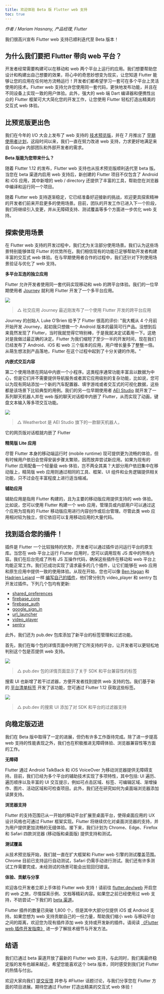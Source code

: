 ```yaml
---
title: 欢迎体验 Beta 版 Flutter web 支持
toc: true
---
```


*作者 / Mariam Hasnany, 产品经理, Flutter*

我们很高兴宣布 Flutter web 支持已顺利迭代至 Beta 版本！

## **为什么我们要把 Flutter 带向 web 平台？**

开发者经常需要构建可以在移动和 web 两个平台上运行的应用。我们想要帮助您设计和构建出自己想要的效果，将心中的奇思妙想变为现实，让您知道 Flutter 能够让您的应用在任何地方流畅运行！开发者们都希望学习一套可在多个平台上灵活使用的技术。Flutter web 支持允许您使用同一套代码，更快地发布功能，并且在不同设备上实现一致的用户体验。此外，强大的 web 端 Dart 编译器和便携性出众的 Flutter 框架可大大简化您的开发工作，让您使用 Flutter 轻松打造出精美的交互式 web 体验。

## **比预览版更出色**

我们在今年的 I/O 大会上发布了 web 支持的 [技术预览版](https://mp.weixin.qq.com/s/trNhd1CI1gBBDtmVGdeI6g)，并在 7 月推出了 [早期使用者计划](https://medium.com/flutter/flutter-for-web-early-adopter-program-now-open-9f1fb146e4c4)，这段时间以来，我们一直在努力改进 web 支持，力求更好地满足来自 Google 内部团队和外部开发者的需求。

**Beta 版能为您带来什么？**

随着 Flutter 1.12 的发布，Flutter web 支持也从技术预览版顺利迭代至 beta 版。当您在 beta 渠道内启用 web 支持后，新创建的 Flutter 项目不仅包含了 Android 和 iOS 应用，其中新增的 web / directory 还提供了丰富的工具，帮助您在浏览器中编译和运行同一个项目。

随着 Flutter web 支持逐渐稳定，它已经准备好迎接新的挑战，欢迎更具探索精神的开发者们前来开启更多的使用场景。目前，团队的开发工作已进入下一个阶段，我们将继续引入变更，并从无障碍支持、测试覆盖等多个方面进一步优化 web 支持。

## **探索使用场景**

在 Flutter web 支持的开发过程中，我们尤为关注部分使用场景。我们认为这些场景特别能够体现 Flutter 的优势所在。我们相信现有的功能已足够帮助开发者构建丰富的交互式 web 体验。在与早期使用者合作的过程中，我们还针对下列使用场景验证与优化了 web 支持。

**多平台互连的独立应用**

Flutter 允许开发者使用同一套代码实现移动和 web 的跨平台体验。我们的一位早期使用者 [Journey](https://startyourjourney.io/) 就利用 Flutter 开发了一个多平台应用。

![](https://devrel.andfun.cn/devrel/posts/2021/05/vMoskP.png)

> △ 社交应用 Journey 最近刚发布了一个使用 Flutter 开发的跨平台应用

Journey 的创始人 Luke O’Brien 给予了 Flutter 很高的评价: "我大概从 4 个月前开始开发 Journey，起初我只想做一个 Android 版本的最简可行产品。没想到后来竟然发现了 Flutter，当时我就觉得它特别棒，于是我就决定试着用一下。这绝对是我做过最正确的决定。Flutter 为我们缩短了至少一半的开发时间，现在我们已经发布了 Android、iOS 和 web 三个版本的应用，用户增长量多了整整一倍。从萌生想法到产品落地，Flutter 在这个过程中起到了十分关键的作用。"

**内嵌式交互内容**

第二个使用场景在网站中内嵌一个小程序。这类程序通常功能丰富且以数据为中心，但是它们并不需要提供导航服务或者其它应用级别的复杂功能，比如说，您可以为现有网站添加一个新的汽车配置器、填字游戏或者交互式的可视化数据，这些都是该场景下比较典型的用例。我们的另一位早期使用者 [AEI Studio](https://studio.aei.dev/showcase/) 就开发了一系列聊天机器人并在 web 版的聊天对话框中内嵌了 Flutter，从而实现了动画，键盘文本输入等多项交互功能。

![](https://devrel.andfun.cn/devrel/posts/2021/05/2bGkk6.png)

> △ Weatherbot 是 AEI Studio 旗下的一款聊天机器人，

它的网页版对话框就内嵌了 Flutter

**精简版 Lite 应用**

尽管 Flutter 本身的移动端运行时 (mobile runtime) 现可提供更为流畅的体验，但有时候用户依旧会觉得安装步骤太繁琐，因而放弃尝试新应用。如果为现有的 Flutter 应用配备一个轻量级 web 体验，岂不两全其美？大部分用户依旧集中在移动版上，精简版 web 应用则通过相同的工具、框架、UI 组件和业务逻辑提供相关功能，只不过会在丰富程度上进行适当缩减。

**辅助应用**

辅助应用是指用 Flutter 构建的，且为主要的移动版应用提供支持的 web 体验。比如说，您可以使用 Flutter 构建一个 web 应用，管理员或内部用户可以通过这个应用为现有的 Flutter 移动版应用进行内容创作或后台管理。尽管此类 web 应用相对较为独立，但它依旧可以复用移动应用的大量代码。

## **找到适合您的插件！**

插件是 Flutter 一个比较独特的优势，开发者可以通过插件访问运行平台的原生库。当您在 web 平台上运行 Flutter 应用时，您可以调用现有 JS 库中的所有内容。我们在后台完成了所有 JS 互操作代码，确保这些插件在移动和 web 平台上均能正常工作。我们已成功实现了请求最多的几个插件，让它们能够在 web 应用和原生应用中提供一致的使用体验。从现在开始，您也可以像 [Ben Hagan](https://github.com/cbenhagen) 和 [Hadrien Lejard](https://github.com/lejard-h) 一样 [编写自己的插件](https://medium.com/flutter/how-to-write-a-flutter-web-plugin-5e26c689ea1)，他们曾分别为 video_player 和 sentry 包开发过插件。下列几个包均有更新:

* [shared_preferences](https://pub.dev/packages/shared_preferences)
* [firebase_core](https://pub.dev/packages/firebase_core)
* [firebase_auth](https://pub.dev/packages/firebase_auth)
* [google_sign_in](https://pub.dev/packages/google_sign_in)
* [url_launcher](https://pub.dev/packages/url_launcher)
* [video_player](https://pub.dev/packages/video_player)
* [sentry](https://pub.dev/packages/sentry)

此外，我们还为 pub.dev 包库添加了新平台的标签管理和过滤功能。

首先，我们在每个包的详情页面中列明了它所支持的平台，让开发者可以更轻松地判别这个包是否提供 web 支持。

![](https://devrel.andfun.cn/devrel/posts/2021/05/taG3uH.png)

> △ pub.dev 包的详情页面显示了关于 SDK 和平台兼容性的标签

搜索 UI 也新增了若干过滤器，方便开发者找到提供 web 支持的包。我们基于新的 [平台清单标签](https://flutter.dev/docs/development/packages-and-plugins/developing-packages#plugin-platforms) 开发了该功能，您可通过 Flutter 1.12 获取这些标签。

![](https://devrel.andfun.cn/devrel/posts/2021/05/UxFyg9.png)

> △ pub.dev 的搜索 UI 添加了对 SDK 和平台的过滤器支持

## **向稳定版迈进**

我们在 Beta 版中取得了一定的进展，但仍有许多工作亟待完成。除了进一步提高 web 支持的性能表现之外，我们也在积极推进无障碍体验、浏览器兼容性等方面的工作。

**无障碍**

Flutter 通过 Android TalkBack 和 iOS VoiceOver 为移动浏览器提供无障碍支持。目前，我们已经为多个平台的辅助技术实现了多项特性，其中包括: UI 遍历、遍历顺序以及丰富的 UI 交互提示，例如可点击区域、标签、可编辑区域、渐增操作、图片、活动区域和可检查项目。此外，我们还在研究如何为桌面端浏览器添加读屏支持。

**浏览器支持**

Flutter 的支持范围已从一开始的移动平台扩展至桌面平台，使得桌面应用的 UX 设计风格也可通过 Flutter 框架实现。Flutter 将继续优化对桌面浏览器的支持，并为用户提供更加流畅的无缝体验。接下来，我们计划为 Chrome、Edge、Firefox 和 Safari 四款浏览器 (移动版和桌面版) 提供支持和测试。

**测试覆盖**

从技术预览版开始，我们就一直在扩大框架和 Flutter web 引擎的测试覆盖范围。Chrome 目前已支持运行自动测试，Safari 仍需手动进行测试。我们还有许多测试工作需要完成，未经测试的场景可能会出现回归错误。

**体验、贡献与分享**

欢迎各位开发者立即上手体验 Flutter web 支持！请前往 [flutter.dev/web](https://flutter.dev/web) 开启您的 web 之旅，尽情探索示例、文档等精彩内容。如果您之前已经使用过 web 支持，不妨尝试一下我们的 [beta 渠道](https://github.com/flutter/flutter/wiki/Flutter-build-release-channels)。

Flutter 插件的数量已突破 1,800 个，但是其中大部分仅提供 iOS 或 Android 支持。如果您想为 web 支持贡献自己的一份力量，帮助我们缩小 web 与移动平台之间的距离，欢迎您为现有插件添加 web 支持或开发新的插件。请阅读 [《Flutter web 插件开发指南》](https://medium.com/flutter/how-to-write-a-flutter-web-plugin-5e26c689ea1) 进一步了解技术细节与开发方法。

## **结语**

我们已通过 beta 渠道开放了最新的 Flutter web 支持，与此同时，我们离最终稳定版的发布也越来越近，希望您能喜欢这个 beta 版本，同时感受到我们对 Flutter 的热情与付出。

欢迎大家向我们 [提交反馈](https://flutter.dev/community) 并参与 #Flutter 话题讨论，与我们分享您在 Flutter 方面的项目进展。期待您通过 Flutter 打造出精美的交互式 web 体验！
